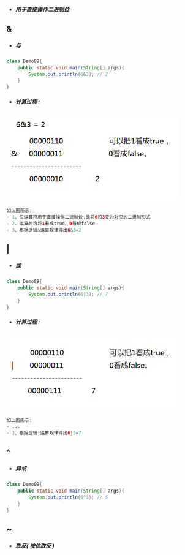 * ##### 用于直接操作二进制位

## &

* ##### 与

```java
class Demo09{
    public static void main(String[] args){
        System.out.println(6&3); // 2
    }
}
```

* ##### 计算过程 :

![](/assets/与运算计算过程.png)

```java
如上图所示:
- 1、位运算符用于直接操作二进制位,故将6和3变为对应的二进制形式
- 2、运算时可将1看成true、0看成false
- 3、根据逻辑&运算规律得出6&3=2
```

## \|

* ##### 或

```java
class Demo09{
    public static void main(String[] args){
        System.out.println(6|3); // 7
    }
}
```

* ##### 计算过程 :

![](/assets/或运算计算过程.png)

```java
如上图所示:
- ...
- 3、根据逻辑|运算规律得出6|3=7
```

## ^

* ##### 异或

```java
class Demo09{
	public static void main(String[] args){
		System.out.println(6^3); // 5
	}
}
```

## ~

* ##### 取反\( 按位取反 \)




